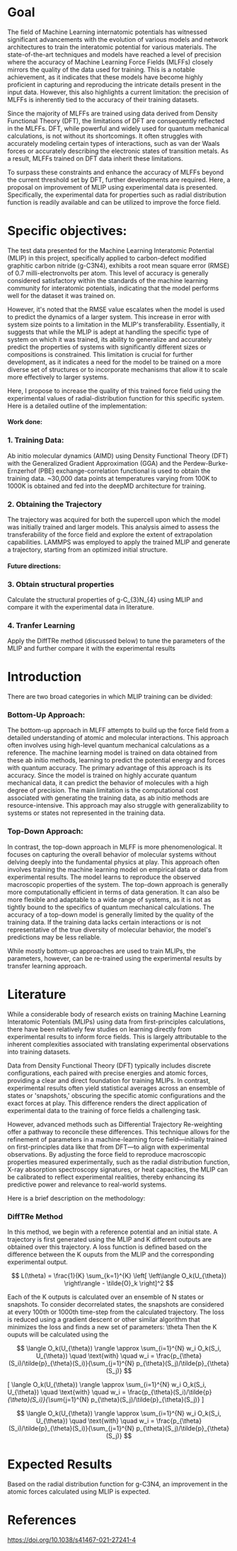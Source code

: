 # Goal
The field of Machine Learning internatomic potentials has witnessed significant advancements with the evolution of various models and network architectures to train the interatomic potential for various materials. The state-of-the-art techniques and models have reached a level of precision where the accuracy of Machine Learning Force Fields (MLFFs) closely mirrors the quality of the data used for training. This is a notable achievement, as it indicates that these models have become highly proficient in capturing and reproducing the intricate details present in the input data. However, this also highlights a current limitation: the precision of MLFFs is inherently tied to the accuracy of their training datasets.

Since the majority of MLFFs are trained using data derived from Density Functional Theory (DFT), the limitations of DFT are consequently reflected in the MLFFs. DFT, while powerful and widely used for quantum mechanical calculations, is not without its shortcomings. It often struggles with accurately modeling certain types of interactions, such as van der Waals forces or accurately describing the electronic states of transition metals. As a result, MLFFs trained on DFT data inherit these limitations.

To surpass these constraints and enhance the accuracy of MLFFs beyond the current threshold set by DFT, further developments are required. Here, a proposal on improvement of MLIP using experimental data is presented. Specifically, the experimental data for properties such as radial distribution function is readily available and can be utilized to improve the force field. 

# Specific objectives:
The test data presented for the Machine Learning Interatomic Potential (MLIP) in this project, specifically applied to carbon-defect modified graphitic carbon nitride (g-C3N4), exhibits a root mean square error (RMSE) of 0.7 milli-electronvolts per atom. This level of accuracy is generally considered satisfactory within the standards of the machine learning community for interatomic potentials, indicating that the model performs well for the dataset it was trained on.

However, it's noted that the RMSE value escalates when the model is used to predict the dynamics of a larger system. This increase in error with system size points to a limitation in the MLIP's transferability. Essentially, it suggests that while the MLIP is adept at handling the specific type of system on which it was trained, its ability to generalize and accurately predict the properties of systems with significantly different sizes or compositions is constrained. This limitation is crucial for further development, as it indicates a need for the model to be trained on a more diverse set of structures or to incorporate mechanisms that allow it to scale more effectively to larger systems.

Here, I propose to increase the quality of this trained force field using the experimental values of radial-distribution function for this specific system. Here is a detailed outline of the implementation: 

#### Work done:
### 1. Training Data: 
Ab initio molecular dynamics (AIMD) using Density Functional Theory (DFT) with the Generalized Gradient Approximation (GGA) and the Perdew-Burke-Ernzerhof (PBE) exchange-correlation functional is used to obtain the training data. ~30,000 data points at temperatures varying from 100K to 1000K is obtained and fed into the deepMD architecture for training.

### 2. Obtaining the Trajectory
The trajectory was acquired for both the supercell upon which the model was initially trained and larger models. This analysis aimed to assess the transferability of the force field and explore the extent of extrapolation capabilities. LAMMPS was employed to apply the trained MLIP and generate a trajectory, starting from an optimized initial structure. 

#### Future directions:
### 3. Obtain structural properties 
Calculate the structural properties of g-C_{3}N_{4} using MLIP and compare it with the experimental data in literature. 

### 4. Tranfer Learning
Apply the DiffTRe method (discussed below) to tune the parameters of the MLIP and further compare it with the experimental results 

# Introduction

There are two broad categories in which MLIP training can be divided: 

### Bottom-Up Approach:
The bottom-up approach in MLFF attempts to build up the force field from a detailed understanding of atomic and molecular interactions. This approach often involves using high-level quantum mechanical calculations as a reference. The machine learning model is trained on data obtained from these ab initio methods, learning to predict the potential energy and forces with quantum accuracy. The primary advantage of this approach is its accuracy. Since the model is trained on highly accurate quantum mechanical data, it can predict the behavior of molecules with a high degree of precision. The main limitation is the computational cost associated with generating the training data, as ab initio methods are resource-intensive. This approach may also struggle with generalizability to systems or states not represented in the training data.

### Top-Down Approach:
In contrast, the top-down approach in MLFF is more phenomenological. It focuses on capturing the overall behavior of molecular systems without delving deeply into the fundamental physics at play. This approach often involves training the machine learning model on empirical data or data from experimental results. The model learns to reproduce the observed macroscopic properties of the system. The top-down approach is generally more computationally efficient in terms of data generation. It can also be more flexible and adaptable to a wide range of systems, as it is not as tightly bound to the specifics of quantum mechanical calculations. The accuracy of a top-down model is generally limited by the quality of the training data. If the training data lacks certain interactions or is not representative of the true diversity of molecular behavior, the model's predictions may be less reliable.

While mostly bottom-up approaches are used to train MLIPs, the parameters, however, can be re-trained using the experimental results by transfer learning approach. 

# Literature

While a considerable body of research exists on training Machine Learning Interatomic Potentials (MLIPs) using data from first-principles calculations, there have been relatively few studies on learning directly from experimental results to inform force fields. This is largely attributable to the inherent complexities associated with translating experimental observations into training datasets.

Data from Density Functional Theory (DFT) typically includes discrete configurations, each paired with precise energies and atomic forces, providing a clear and direct foundation for training MLIPs. In contrast, experimental results often yield statistical averages across an ensemble of states or 'snapshots,' obscuring the specific atomic configurations and the exact forces at play. This difference renders the direct application of experimental data to the training of force fields a challenging task.

However, advanced methods such as Differential Trajectory Re-weighting offer a pathway to reconcile these differences. This technique allows for the refinement of parameters in a machine-learning force field—initially trained on first-principles data like that from DFT—to align with experimental observations. By adjusting the force field to reproduce macroscopic properties measured experimentally, such as the radial distribution function, X-ray absorption spectroscopy signatures, or heat capacities, the MLIP can be calibrated to reflect experimental realities, thereby enhancing its predictive power and relevance to real-world systems.

Here is a brief description on the methodology:

### DiffTRe Method

In this method, we begin with a reference potential and an initial state. A trajectory is first generated using the MLIP and K different outputs are obtained over this trajectory. 
A loss function is defined based on the difference between the K ouputs from the MLIP and the corresponding experimental output. 

$$
L(\theta) = \frac{1}{K} \sum_{k=1}^{K} \left[ \left\langle O_k(U_{\theta}) \right\rangle - \tilde{O}_k \right]^2
$$

Each of the K outputs is calculated over an ensemble of N states or snapshots. To consider decorrelated states, the snapshots are considered at every 100th or 1000th time-step from the calculated trajectory. 
The loss is reduced using a gradient descent or other similar algorithm that minimizes the loss and finds a new set of parameters: \theta
Then the K ouputs will be calculated using the 

$$
\langle O_k(U_{\theta}) \rangle \approx \sum_{i=1}^{N} w_i O_k(S_i, U_{\theta}) \quad \text{with} \quad w_i = \frac{p_{\theta}(S_i)/\tilde{p}_{\theta}(S_i)}{\sum_{j=1}^{N} p_{\theta}(S_j)/\tilde{p}_{\theta}(S_j)}
$$

\[
\langle O_k(U_{\theta}) \rangle \approx \sum_{i=1}^{N} w_i O_k(S_i, U_{\theta}) \quad \text{with} \quad w_i = \frac{p_{\theta}(S_i)/\tilde{p}_{\theta}(S_i)}{\sum_{j=1}^{N} p_{\theta}(S_j)/\tilde{p}_{\theta}(S_j)}
\]

$$
\langle O_k(U_{\theta}) \rangle \approx \sum_{i=1}^{N} w_i O_k(S_i, U_{\theta}) \quad \text{with} \quad w_i = \frac{p_{\theta}(S_i)/\tilde{p}_{\theta}(S_i)}{\sum_{j=1}^{N} p_{\theta}(S_j)/\tilde{p}_{\theta}(S_j)}
$$

# Expected Results
Based on the radial distribution function for g-C3N4, an improvement in the atomic forces calculated using MLIP is expected. 

# References
https://doi.org/10.1038/s41467-021-27241-4
